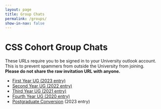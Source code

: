 ```yaml
---
layout: page
title: Group Chats
permalink: /groups/
show-in-nav: false
---
```


# CSS Cohort Group Chats
These URLs require you to be signed in to your University outlook account. This is to prevent spammers from outside the University from joining. **Please do not share the raw invitation URL with anyone.**

* [First Year UG (2023 entry)](/groups/year-1)
* [Second Year UG (2022 entry)](/groups/year-2)
* [Third Year UG (2021 entry)](/groups/year-3)
* [Fourth Year UG (2020 entry)](/groups/year-4)
* [Postgraduate Conversion](/groups/pgt) (2023 entry)

